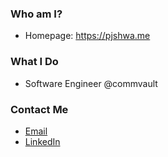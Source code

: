 ### Who am I?

- Homepage: https://pjshwa.me


### What I Do

- Software Engineer @commvault


### Contact Me

- [Email](mailto:pjshwa@gmail.com)
- [LinkedIn](https://www.linkedin.com/in/pjshwa/)
